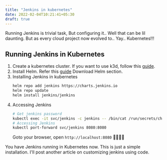 ```yaml
---
title: "Jenkins in kubernetes"
date: 2022-02-04T10:21:41+05:30
draft: true
---
```


Running Jenkins is trivial task, But configuring it.. Well that can be lil daunting. But as every cloud project now evolved to.. Yay.. Kubernetes!!!

## Running Jenkins in Kubernetes

1. Create a kubernetes cluster. If you want to use k3d, follow this [guide](https://blog.rjsh.me/kubernetes/local/create-local-kubernetes-cluster/#code).
2. Install Helm. Refer this [guide](https://blog.rjsh.me/kubernetes/local/helm-basics/#code) Download Helm section.
3. Installing Jenkins in kubernetes 
   ```bash
   helm repo add jenkins https://charts.jenkins.io
   helm repo update
   helm install jenkins/jenkins
   ```
4. Accessing Jenkins 
   ```bash
   # Get jenkins password
   kubectl exec -it svc/jenkins -c jenkins -- /bin/cat /run/secrets/chart-admin-password && echo
   # Accessing Jenkins
   kubectl port-forward svc/jenkins 8080:8080
   ```
   Goto your browser, open `http://localhost:8080` 🎉🎉🎉🎉

You have Jenkins running in Kubernetes now. This is just a simple installation. I'll post another article on customizing jenkins using code.
